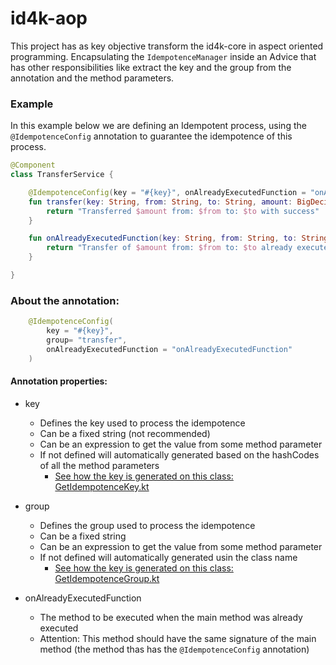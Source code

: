 # id4k-aop

This project has as key objective transform the id4k-core in aspect oriented programming. Encapsulating the `IdempotenceManager` inside an Advice that has other responsibilities like extract the key and the group from the annotation and the method parameters.   

### Example

In this example below we are defining an Idempotent process, using the `@IdempotenceConfig` annotation to guarantee the idempotence of this process.

```kotlin
@Component
class TransferService {

    @IdempotenceConfig(key = "#{key}", onAlreadyExecutedFunction = "onAlreadyExecutedFunction")
    fun transfer(key: String, from: String, to: String, amount: BigDecimal): String {
        return "Transferred $amount from: $from to: $to with success"
    }

    fun onAlreadyExecutedFunction(key: String, from: String, to: String, amount: BigDecimal): String {
        return "Transfer of $amount from: $from to: $to already executed"
    }

}
```

### About the annotation:

```kotlin
    @IdempotenceConfig(
        key = "#{key}", 
        group= "transfer",
        onAlreadyExecutedFunction = "onAlreadyExecutedFunction"
    )
```
#### Annotation properties:
- key
  - Defines the key used to process the idempotence
  - Can be a fixed string (not recommended)
  - Can be an expression to get the value from some method parameter
  - If not defined will automatically generated based on the hashCodes of all the method parameters
    - [See how the key is generated on this class: GetIdempotenceKey.kt](src%2Fmain%2Fkotlin%2Fbr%2Fcom%2Fidws%2Fidp4k%2Fspring%2Faop%2FGetIdempotenceKey.kt)
    
- group
  - Defines the group used to process the idempotence
  - Can be a fixed string
  - Can be an expression to get the value from some method parameter
  - If not defined will automatically generated usin the class name
    - [See how the key is generated on this class: GetIdempotenceGroup.kt](src%2Fmain%2Fkotlin%2Fbr%2Fcom%2Fidws%2Fidp4k%2Fspring%2Faop%2FGetIdempotenceGroup.kt)
- onAlreadyExecutedFunction
  - The method to be executed when the main method was already executed
  - Attention: This method should have the same signature of the main method (the method thas has the `@IdempotenceConfig` annotation)